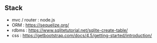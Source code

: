 

## Stack

* mvc / router : node.js
* ORM : https://sequelize.org/
* rdbms : https://www.sqlitetutorial.net/sqlite-create-table/
* css : https://getbootstrap.com/docs/4.5/getting-started/introduction/


